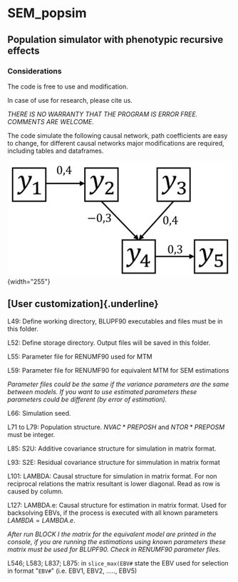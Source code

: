 # SEM_popsim

## Population simulator with phenotypic recursive effects

### Considerations

The code is free to use and modification.

In case of use for research, please cite us.

*THERE IS NO WARRANTY THAT THE PROGRAM IS ERROR FREE. COMMENTS ARE WELCOME.*

The code simulate the following causal network, path coefficients are easy to change, for different causal networks major modifications are required, including tables and dataframes.

![](images/network.jpg){width="255"}

## [User customization]{.underline}

L49: Define working directory, BLUPF90 executables and files must be in this folder.

L52: Define storage directory. Output files will be saved in this folder.

L55: Parameter file for RENUMF90 used for MTM

L59: Parameter file for RENUMF90 for equivalent MTM for SEM estimations

*Parameter files could be the same if the variance parameters are the same between models. If you want to use estimated parameters these parameters could be different (by error of estimation).*

L66: Simulation seed.

L71 to L79: Population structure. $NVAC*PREPOSH$ and $NTOR*PREPOSM$ must be integer.

L85: S2U: Additive covariance structure for simulation in matrix format.

L93: S2E: Residual covariance structure for simmulation in matrix format

L101: LAMBDA: Causal structure for simulation in matrix format. For non reciprocal relations the matrix resultant is lower diagonal. Read as row is caused by column.

L127: LAMBDA.e: Causal structure for estimation in matrix format. Used for backsolving EBVs, if the process is executed with all known parameters $LAMBDA=LAMBDA.e$.

*After run BLOCK I the matrix for the equivalent model are printed in the console, if you are running the estimations using known parameters these matrix must be used for BLUPF90. Check in RENUMF90 parameter files.*

L546; L583; L837; L875: in `slice_max(EBV#` state the EBV used for selection in format "`EBV#`" (i.e. EBV1, EBV2, ....., EBV5)
